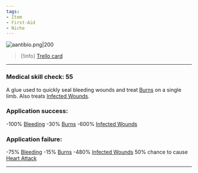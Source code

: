 ```yaml
---
tags:
- Item
- First-Aid
- Niche
---
```


![aantibio.png\|200](/Items/Antibiotic%20Glue%20-%20Attachments/6718845db30472d958dd7d54.png)

> [!info] [Trello card](https://trello.com/c/04os8H52/132-antibiotic-glue)

---

### Medical skill check: 55

A glue used to quickly seal bleeding wounds and treat [Burns](../Any%20bodypart/Burns.md) on a single limb. Also treats [Infected Wounds](../Any%20bodypart/Infected%20Wounds.md).

### Application success:

\-100% [Bleeding](../Any%20bodypart/Bleeding.md)
\-30% [Burns](../Any%20bodypart/Burns.md)
\-600% [Infected Wounds](../Any%20bodypart/Infected%20Wounds.md)

### Application failure:

\-75% [Bleeding](../Any%20bodypart/Bleeding.md)
\-15% [Burns](../Any%20bodypart/Burns.md)
\-480% [Infected Wounds](../Any%20bodypart/Infected%20Wounds.md)
50% chance to cause [Heart Attack](../Heart/Heart%20Attack.md)

---

